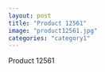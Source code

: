 ```yaml
---
layout: post
title: "Product 12561"
image: "product12561.jpg"
categories: "category1"
---
```

Product 12561
